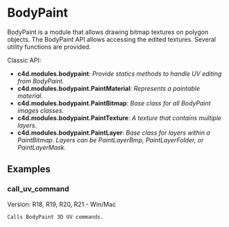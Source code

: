 # BodyPaint

BodyPaint is a module that allows drawing bitmap textures on polygon objects. The BodyPaint API allows accessing the edited textures.
Several utility functions are provided.

Classic API:
- **c4d.modules.bodypaint**: *Provide statics methods to handle UV editing from BodyPaint.*
- **c4d.modules.bodypaint.PaintMaterial**: *Represents a paintable material.*
- **c4d.modules.bodypaint.PaintBitmap**: *Base class for all BodyPaint images classes.*
- **c4d.modules.bodypaint.PaintTexture**: *A texture that contains multiple layers.*
- **c4d.modules.bodypaint.PaintLayer**: *Base class for layers within a PaintBitmap. Layers can be PaintLayerBmp, PaintLayerFolder, or PaintLayerMask.*

## Examples


### call_uv_command
Version: R18, R19, R20, R21 - Win/Mac

    Calls BodyPaint 3D UV commands.

